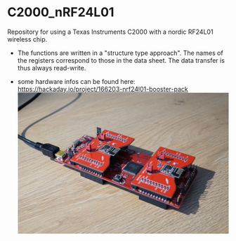 # C2000_nRF24L01
Repository for using a Texas Instruments C2000 with a nordic RF24L01 wireless chip.

* The functions are written in a "structure type approach". The names of the registers correspond to those in the data sheet. The data transfer is thus always read-write.

* some hardware infos can be found here: https://hackaday.io/project/166203-nrf24l01-booster-pack
![Alternativtext](https://github.com/ben5en/C2000_nRF24L01/blob/master/LAUNCHXL-F28069%20with%20BoosterPacks.JPG "Hardware")
